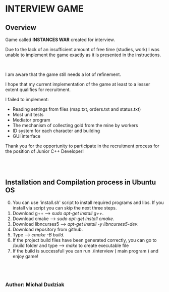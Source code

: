 # INTERVIEW GAME


## Overview

Game called **INSTANCES WAR** created for interview.

Due to the lack of an insufficient amount of free time (studies, work) I was unable to implement the game exactly as 
it is presented in the instructions.

<br/>


I am aware that the game still needs a lot of refinement.

I hope that my current implementation of the game at least to a lesser extent qualifies for recruitment.

I failed to implement:

- Reading settings from files (map.txt, orders.txt and status.txt)
- Most unit tests
- Mediator program
- The mechanism of collecting gold from the mine by workers
- ID system for each character and building
- GUI interface


Thank you for the opportunity to participate in the recruitment process for the position of Junior C++ Developer!

<br/>
<br/>

## Installation and Compilation process in Ubuntu OS

0. You can use 'install.sh' script to install required programs and libs. If you install via script you can skip the next three steps.
1. Download g++ --> *sudo apt-get install g++*.
2. Download cmake --> *sudo apt-get install cmake*.
3. Download libncurses5 --> *apt-get install -y libncurses5-dev*.
4. Download repository from github.
5. Type --> *cmake -B build*.
6. If the project build files have been generated correctly, you can go to /build folder and type --> *make* to create executable file
7. If the build is successfull you can run ./interview ( main program ) and enjoy game!

<br/>
<br/>

### Author: Michal Dudziak